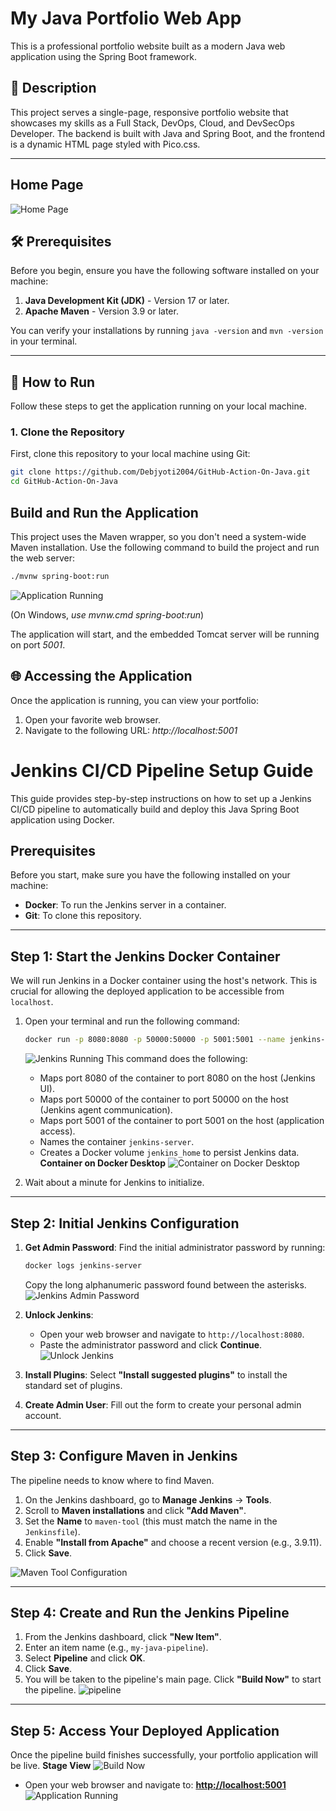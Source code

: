 # My Java Portfolio Web App

This is a professional portfolio website built as a modern Java web application using the Spring Boot framework.

## 🚀 Description

This project serves a single-page, responsive portfolio website that showcases my skills as a Full Stack, DevOps, Cloud, and DevSecOps Developer. The backend is built with Java and Spring Boot, and the frontend is a dynamic HTML page styled with Pico.css.

---

## Home Page
![Home Page](public/home.png)
## 🛠️ Prerequisites

Before you begin, ensure you have the following software installed on your machine:

1.  **Java Development Kit (JDK)** - Version 17 or later.
2.  **Apache Maven** - Version 3.9 or later.

You can verify your installations by running `java -version` and `mvn -version` in your terminal.

---
## 🏃 How to Run

Follow these steps to get the application running on your local machine.

### 1. Clone the Repository
First, clone this repository to your local machine using Git:
```bash
git clone https://github.com/Debjyoti2004/GitHub-Action-On-Java.git
cd GitHub-Action-On-Java
```
## Build and Run the Application
This project uses the Maven wrapper, so you don't need a system-wide Maven installation. Use the following command to build the project and run the web server:

```bash
./mvnw spring-boot:run
```
![Application Running](public/after-run-command.png)

(On Windows, *use mvnw.cmd spring-boot:run*)

The application will start, and the embedded Tomcat server will be running on port *5001*.

## 🌐 Accessing the Application
Once the application is running, you can view your portfolio:
1. Open your favorite web browser.
2. Navigate to the following URL:
*http://localhost:5001*


# Jenkins CI/CD Pipeline Setup Guide

This guide provides step-by-step instructions on how to set up a Jenkins CI/CD pipeline to automatically build and deploy this Java Spring Boot application using Docker.

##  Prerequisites

Before you start, make sure you have the following installed on your machine:
* **Docker**: To run the Jenkins server in a container.
* **Git**: To clone this repository.

---
## Step 1: Start the Jenkins Docker Container

We will run Jenkins in a Docker container using the host's network. This is crucial for allowing the deployed application to be accessible from `localhost`.

1.  Open your terminal and run the following command:
    ```bash
    docker run -p 8080:8080 -p 50000:50000 -p 5001:5001 --name jenkins-server -v jenkins_home:/var/jenkins_home -d jenkins/jenkins:lts
    ```
    ![Jenkins Running](public/run-jenkins-server.png)
    This command does the following:
    * Maps port 8080 of the container to port 8080 on the host (Jenkins UI).
    * Maps port 50000 of the container to port 50000 on the host (Jenkins agent communication).
    * Maps port 5001 of the container to port 5001 on the host (application access).
    * Names the container `jenkins-server`.
    * Creates a Docker volume `jenkins_home` to persist Jenkins data.
    **Container on Docker Desktop**
    ![Container on Docker Desktop](public/container.png)

2.  Wait about a minute for Jenkins to initialize.

---
## Step 2: Initial Jenkins Configuration

1.  **Get Admin Password**: Find the initial administrator password by running:
    ```bash
    docker logs jenkins-server
    ```
    Copy the long alphanumeric password found between the asterisks.
    ![Jenkins Admin Password](public/jenkins-pass.png)

2.  **Unlock Jenkins**:
    * Open your web browser and navigate to `http://localhost:8080`.
    * Paste the administrator password and click **Continue**.
    ![Unlock Jenkins](public/unlock-jenkins.png)

3.  **Install Plugins**: Select **"Install suggested plugins"** to install the standard set of plugins.

4.  **Create Admin User**: Fill out the form to create your personal admin account.

---
## Step 3: Configure Maven in Jenkins

The pipeline needs to know where to find Maven.

1.  On the Jenkins dashboard, go to **Manage Jenkins** → **Tools**.
2.  Scroll to **Maven installations** and click **"Add Maven"**.
3.  Set the **Name** to `maven-tool` (this must match the name in the `Jenkinsfile`).
4.  Enable **"Install from Apache"** and choose a recent version (e.g., 3.9.11).
5.  Click **Save**.

![Maven Tool Configuration](public/maven-tool.png)

---
## Step 4: Create and Run the Jenkins Pipeline

1.  From the Jenkins dashboard, click **"New Item"**.
2.  Enter an item name (e.g., `my-java-pipeline`).
3.  Select **Pipeline** and click **OK**.
5.  Click **Save**.
6.  You will be taken to the pipeline's main page. Click **"Build Now"** to start the pipeline.
![pipeline](public/create-pipeline.png)

---
## Step 5: Access Your Deployed Application

Once the pipeline build finishes successfully, your portfolio application will be live.
**Stage View**
![Build Now](public/stage-view.png)

* Open your web browser and navigate to:
    **[http://localhost:5001](http://localhost:5001)**
    ![Application Running](public/after-deploy-home.png)


